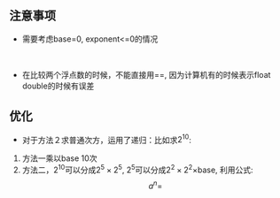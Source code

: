## 注意事项

- 需要考虑base=0, exponent<=0的情况
<br>

- 在比较两个浮点数的时候，不能直接用==, 因为计算机有的时候表示float double的时候有误差




## 优化

- 对于方法２求普通次方，运用了递归：比如求$2^{10}$: 
1. 方法一乘以base 10次
2. 方法二，$2^{10}$可以分成$2^5\times2^5$, $2^5$可以分成$2^2\times2^2\times$base, 利用公式:
$$a^n=$$
